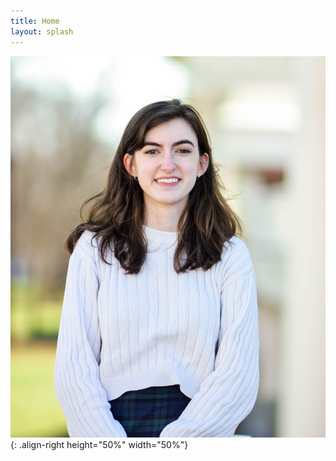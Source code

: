 ```yaml
---
title: Home
layout: splash
---
```


![image-right](/assets/images/bio-photo.jpg){: .align-right height="50%" width="50%"}
